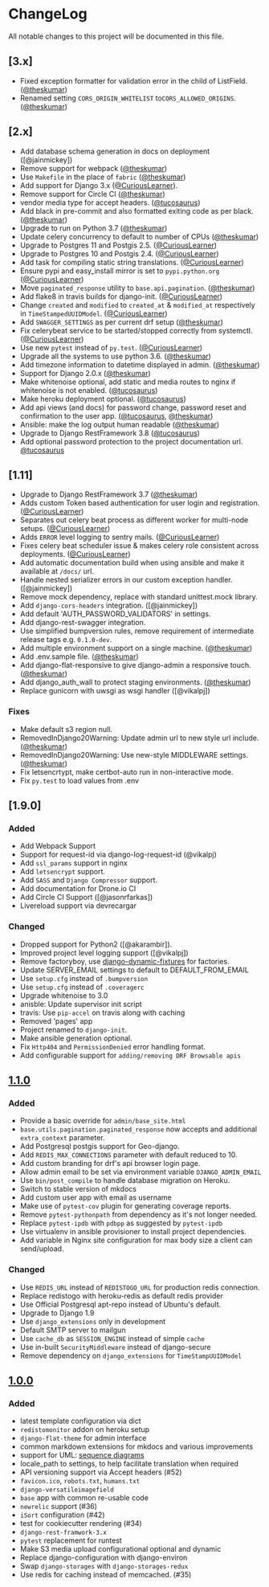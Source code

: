 # ChangeLog
All notable changes to this project will be documented in this file.

## [3.x]

- Fixed exception formatter for validation error in the child of ListField. ([@theskumar])
- Renamed setting `CORS_ORIGIN_WHITELIST` to`CORS_ALLOWED_ORIGINS`. ([@theskumar])

## [2.x]

- Add database schema generation in docs on deployment ([@jainmickey])
- Remove support for webpack ([@theskumar])
- Use `Makefile` in the place of `fabric` ([@theskumar])
- Add support for Django 3.x ([@CuriousLearner]).
- Remove support for Circle CI ([@theskumar])
- vendor media type for accept headers. ([@tucosaurus])
- Add black in pre-commit and also formatted exiting code as per black. ([@theskumar])
- Upgrade to run on Python 3.7 ([@theskumar])
- Update celery concurrency to default to number of CPUs ([@theskumar])
- Upgrade to Postgres 11 and Postgis 2.5. ([@CuriousLearner])
- Upgrade to Postgres 10 and Postgis 2.4. ([@CuriousLearner])
- Add task for compiling static string translations. ([@CuriousLearner])
- Ensure pypi and easy_install mirror is set to `pypi.python.org` ([@CuriousLearner])
- Move `paginated_response` utility to `base.api.pagination`. ([@theskumar])
- Add flake8 in travis builds for django-init. ([@CuriousLearner])
- Change `created` and `modified` to `created_at` & `modified_at` respectively in `TimeStampedUUIDModel`. ([@CuriousLearner])
- Add `SWAGGER_SETTINGS` as per current drf setup ([@theskumar])
- Fix celerybeat service to be started/stopped correctly from systemctl. ([@CuriousLearner])
- Use new `pytest` instead of `py.test`. ([@CuriousLearner])
- Upgrade all the systems to use python 3.6. ([@theskumar])
- Add timezone information to datetime displayed in admin. ([@theskumar])
- Support for Django 2.0.x ([@theskumar])
- Make whitenoise optional, add static and media routes to nginx if whitenoise is not enabled. ([@tucosaurus])
- Make heroku deployment optional. ([@tucosaurus])
- Add api views (and docs) for password change, password reset and confirmation to the user app. ([@tucosaurus], [@theskumar])
- Ansible: make the log output human readable ([@theskumar])
- Upgrade to Django RestFramework 3.8 ([@tucosaurus])
- Add optional password protection to the project documentation url. [@tucosaurus]


## [1.11]
- Upgrade to Django RestFramework 3.7 ([@theskumar])
- Adds custom Token based authentication for user login and registration. ([@CuriousLearner])
- Separates out celery beat process as different worker for multi-node setups. ([@CuriousLearner])
- Adds `ERROR` level logging to sentry mails. ([@CuriousLearner])
- Fixes celery beat scheduler issue & makes celery role consistent across deployments. ([@CuriousLearner])
- Add automatic documentation build when using ansible and make it available at `/docs/` url.
- Handle nested serializer errors in our custom exception handler. ([@jainmickey])
- Remove mock dependency, replace with standard unittest.mock library.
- Add `django-cors-headers` integration. ([@jainmickey])
- Add default 'AUTH_PASSWORD_VALIDATORS' in settings.
- Add django-rest-swagger integration.
- Use simplified bumpversion rules, remove requirement of intermediate release tags e.g. `0.1.0-dev`.
- Add multiple environment support on a single machine. ([@theskumar])
- Add .env.sample file. ([@theskumar])
- Add django-flat-responsive to give django-admin a responsive touch. ([@theskumar])
- Add django_auth_wall to protect staging environments. ([@theskumar])
- Replace gunicorn with uwsgi as wsgi handler ([@vikalpj])

### Fixes
- Make default s3 region null.
- RemovedInDjango20Warning: Update admin url to new style url include. ([@theskumar])
- RemovedInDjango20Warning: Use new-style MIDDLEWARE settings. ([@theskumar])
- Fix letsencrtypt, make certbot-auto run in non-interactive mode.
- Fix `py.test` to load values from .env

## [1.9.0]

### Added

- Add Webpack Support
- Support for request-id via django-log-request-id (@vikalpj)
- Add `ssl_params` support in nginx
- Add `letsencrypt` support.
- Add `SASS` and `Django Compressor` support.
- Add documentation for Drone.io CI
- Add Circle CI Support ([@jasonrfarkas])
- Livereload support via devrecargar

### Changed
- Dropped support for Python2 ([@akarambir]).
- Improved project level logging support ([@vikalpj])
- Remove factoryboy, use [django-dynamic-fixtures] for factories.
- Update SERVER_EMAIL settings to default to DEFAULT_FROM_EMAIL
- Use `setup.cfg` instead of `.bumpversion`
- Use `setup.cfg` instead of `.coveragerc`
- Upgrade whitenoise to 3.0
- anisble: Update supervisor init script
- travis: Use `pip-accel` on travis along with caching
- Removed 'pages' app
- Project renamed to `django-init`.
- Make ansible generation optional.
- Fix `Http404` and `PermissionDenied` error handling format.
- Add configurable support for `adding/removing DRF Browsable apis`

[django-dynamic-fixtures]: https://github.com/paulocheque/django-dynamic-fixture

## [1.1.0]

### Added
- Provide a basic override for `admin/base_site.html`
- `base.utils.pagination.paginated_response` now accepts and additional `extra_context` parameter.
- Add Postgresql postgis support for Geo-django.
- Add `REDIS_MAX_CONNECTIONS` parameter with default reduced to 10.
- Add custom branding for drf's api browser login page.
- Allow admin email to be set via environment variable `DJANGO_ADMIN_EMAIL`
- Use `bin/post_compile` to handle database migration on Heroku.
- Switch to stable version of mkdocs
- Add custom user app with email as username
- Make use of `pytest-cov` plugin for generating coverage reports.
- Remove `pytest-pythonpath` from dependency as it's not longer needed.
- Replace `pytest-ipdb` with `pdbpp` as suggested by `pytest-ipdb`
- Use virtualenv in ansible provisioner to install project dependencies.
- Add variable in Nginx site configuration for max body size a client can send/upload.

### Changed
- Use `REDIS_URL` instead of `REDISTOGO_URL` for production redis connection.
- Replace redistogo with heroku-redis as default redis provider
- Use Official Postgresql apt-repo instead of Ubuntu's default.
- Upgrade to Django 1.9
- Use `django_extensions` only in development
- Default SMTP server to mailgun
- Use `cache_db` as `SESSION_ENGINE` instead of simple `cache`
- Use in-built `SecurityMiddleware` instead of django-secure
- Remove dependency on `django_extensions` for `TimeStampUUIDModel`

## [1.0.0]
### Added
- latest template configuration via dict
- `redistomonitor` addon on heroku setup
- `django-flat-theme` for admin interface
- common markdown extensions for mkdocs and various improvements
- support for UML: [sequence diagrams](http://en.wikipedia.org/wiki/Sequence_diagram)
- locale_path to settings, to help facilitate translation when required
- API versioning support via Accept headers (#52)
- `favicon.ico`, `robots.txt`, `humans.txt`
- `django-versatileimagefield`
- `base` app with common re-usable code
- `newrelic` support (#36)
- `iSort` configuration (#42)
- test for cookiecutter rendering (#34)
- `django-rest-framwork-3.x`
- `pytest` replacement for runtest
- Make S3 media upload configurational optional and dynamic
- Replace django-configuration with django-environ
- Swap `django-storages` with `django-storages-redux`
- Use redis for caching instead of memcached. (#35)

[1.2.0-dev]: https://github.com/Fueled/django-init/compare/v1.1.0...master
[1.1.0]: https://github.com/Fueled/django-init/compare/v1.0.0...v1.1.0
[1.0.0]: https://github.com/Fueled/django-init/compare/v0.0.1...v1.0.0

[@theskumar]: https://github.com/theskumar
[@CuriousLearner]: https://github.com/CuriousLearner
[@tucosaurus]: https://github.com/tucosaurus
